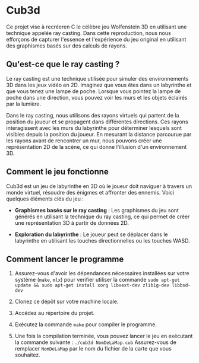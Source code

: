 # Cub3d

Ce projet vise à recréeren C le célèbre jeu Wolfenstein 3D en utilisant une technique appelée ray casting. Dans cette reproduction, nous nous efforçons de capturer l'essence et l'expérience du jeu original en utilisant des graphismes basés sur des calculs de rayons.

## Qu'est-ce que le ray casting ?

Le ray casting est une technique utilisée pour simuler des environnements 3D dans les jeux vidéo en 2D. Imaginez que vous êtes dans un labyrinthe et que vous tenez une lampe de poche. Lorsque vous pointez la lampe de poche dans une direction, vous pouvez voir les murs et les objets éclairés par la lumière.

Dans le ray casting, nous utilisons des rayons virtuels qui partent de la position du joueur et se propagent dans différentes directions. Ces rayons interagissent avec les murs du labyrinthe pour déterminer lesquels sont visibles depuis la position du joueur. En mesurant la distance parcourue par les rayons avant de rencontrer un mur, nous pouvons créer une représentation 2D de la scène, ce qui donne l'illusion d'un environnement 3D.

## Comment le jeu fonctionne

Cub3d est un jeu de labyrinthe en 3D où le joueur doit naviguer à travers un monde virtuel, résoudre des énigmes et affronter des ennemis. Voici quelques éléments clés du jeu :

- **Graphismes basés sur le ray casting** : Les graphismes du jeu sont générés en utilisant la technique du ray casting, ce qui permet de créer une représentation 3D à partir de données 2D.

- **Exploration du labyrinthe** : Le joueur peut se déplacer dans le labyrinthe en utilisant les touches directionnelles ou les touches WASD.

## Comment lancer le programme

1. Assurez-vous d'avoir les dépendances nécessaires installées sur votre système (`make`, `mlx`)
pour verifier utiliser la commande  `sudo apt-get update && sudo apt-get install xorg libxext-dev zlib1g-dev libbsd-dev`

3. Clonez ce dépôt sur votre machine locale.

4. Accédez au répertoire du projet.

5. Exécutez la commande `make` pour compiler le programme.

6. Une fois la compilation terminée, vous pouvez lancer le jeu en exécutant la commande suivante : `./cub3d NomDeLaMap.cub` 
Assurez-vous de remplacer `NomDeLaMap` par le nom du fichier de la carte que vous souhaitez.


